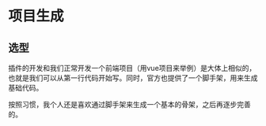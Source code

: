 # 项目生成

## 选型

插件的开发和我们正常开发一个前端项目（用vue项目来举例）是大体上相似的，也就是我们可以从第一行代码开始写。同时，官方也提供了一个脚手架，用来生成基础代码。

按照习惯，我个人还是喜欢通过脚手架来生成一个基本的骨架，之后再逐步完善的。
